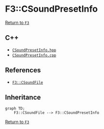 # F3::CSoundPresetInfo

[Return to `F3`](/docs/F3.md)

## C++

- [`CSoundPresetInfo.hpp`](/c++/include/CSoundPresetInfo.hpp)
- [`CSoundPresetInfo.cpp`](/c++/source/CSoundPresetInfo.cpp)

## References

- [`F3::CSoundFile`](/docs/F3/CSoundFile.md)

## Inheritance

```mermaid
graph TD;
    F3::CSoundFile --> F3::CSoundPresetInfo
```

[Return to `F3`](/docs/F3.md)